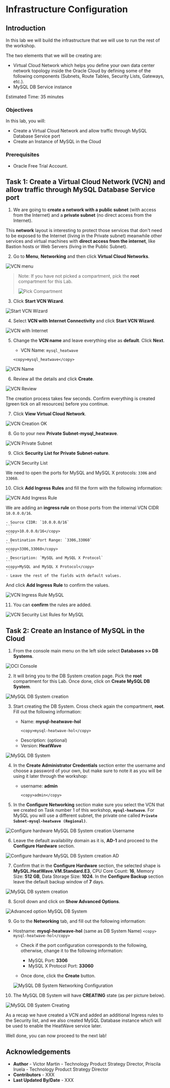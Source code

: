 # Infrastructure Configuration

## Introduction

In this lab we will build the infrastructure that we will use to run the rest of the workshop. 

The two elements that we will be creating are:

  - Virtual Cloud Network which helps you define your own data center network topology inside the Oracle Cloud by defining some of the following components (Subnets, Route Tables, Security Lists, Gateways, etc.).
  - MySQL DB Service instance


Estimated Time: 35 minutes

### Objectives

In this lab, you will:
  -	Create a Virtual Cloud Network and allow traffic through MySQL Database Service port
  - Create an Instance of MySQL in the Cloud

### Prerequisites

- Oracle Free Trial Account.
  
## Task 1: Create a Virtual Cloud Network (VCN) and allow traffic through MySQL Database Service port

1. We are going to **create a network with a public subnet** (with access from the Internet) and a **private subnet** (no direct access from the Internet).

  This **network** layout is interesting to protect those services that don't need to be exposed to the Internet (living in the Private subnet) meanwhile other services and virtual machines with **direct access from the internet**, like Bastion hosts or Web Servers (living in the Public Subnet).

2. Go to **Menu**, **Networking** and then click **Virtual Cloud Networks**.

  ![VCN menu](images/vcn-menu.png)

  > Note: If you have not picked a compartment, pick the **root** compartment for this Lab.
  >
  >![Pick Compartment](images/pick-compartment.png)

3. Click **Start VCN Wizard**.

  ![Start VCN Wizard](images/start-vcn-wizard.png)

4. Select **VCN with Internet Connectivity** and click **Start VCN Wizard**.

  ![VCN with Internet](images/vcn-with-internet-connectivity.png)

5. Change the **VCN name** and leave everything else as **default**. Click **Next**.

    - VCN Name: `mysql_heatwave`
    ```
    <copy>mysql_heatwave</copy>
    ```

  ![VCN Name](images/vcn-name.png)

6. Review all the details and click **Create**.

  ![VCN Review](images/vcn-review.png)

  The creation process takes few seconds. Confirm everything is created (green tick on all resources) before you continue.

7. Click **View Virtual Cloud Network**.

  ![VCN Creation OK](images/vcn-create-ok.png)

8. Go to your new **Private Subnet-mysql_heatwave**.

  ![VCN Private Subnet](images/vcn-private-subnet.png)

9. Click **Security List for Private Subnet-nature**.

  ![VCN Security List](images/vcn-security-list.png)

  We need to open the ports for MySQL and MySQL X protocols: `3306` and `33060`.

10. Click **Add Ingress Rules** and fill the form with the following information:

  ![VCN Add Ingress Rule](images/vcn-add-ingress-rules.png)

  We are adding an **ingress rule** on those ports from the internal VCN CIDR `10.0.0.0/16`.

    - Source CIDR: `10.0.0.0/16`
    ```
    <copy>10.0.0.0/16</copy>
    ```
    - Destination Port Range: `3306,33060`
    ```
    <copy>3306,33060</copy>
    ```
    - Description: `MySQL and MySQL X Protocol`
    ```
    <copy>MySQL and MySQL X Protocol</copy>
    ```
    - Leave the rest of the fields with default values.

  And click **Add Ingress Rule** to confirm the values.

  ![VCN Ingress Rule MySQL](images/vcn-ingress-rule-mysql.png)

11. You can **confirm** the rules are added.

  ![VCN Security List Rules for MySQL](images/vcn-security-list-for-mysql.png)


## Task 2: Create an Instance of MySQL in the Cloud

1. From the console main menu on the left side select **Databases >> DB Systems**.
    
  ![OCI Console](images/db-systems.png)

2. It will bring you to the DB System creation page. Pick the **root** compartment for this Lab. Once done, click on **Create MySQL DB System**.

  ![MySQL DB System creation](images/mysql-db-system.png)

3. Start creating the DB System. Cross check again the compartment, **root**. Fill out the following information:

    - Name: **mysql-heatwave-hol**
      ```
      <copy>mysql-heatwave-hol</copy>
      ```
    - Description: (optional)  
    - Version: **HeatWave**
  
  ![MySQL DB System](images/mysql-heatwave-configuration.png)

4. In the **Create Administrator Credentials** section enter the username and choose a password of your own, but make sure to note it as you will be using it later through the workshop:
    
    - username: **admin**
      ```
      <copy>admin</copy>
      ```

5. In the **Configure Networking** section make sure you select the VCN that we created on Task number 1 of this workshop, **`mysql-heatwave`**. For MySQL you will use a different subnet, the private one called **`Private Subnet-mysql-heatwave (Regional)`**.

  ![Configure hardware MySQL DB System creation Username](images/mysql-heatwave-configuration-username.png)

6. Leave the default availability domain as it is, **AD-1** and proceed to the **Configure Hardware** section.
   
  ![Configure hardware MySQL DB System creation AD](images/mysql-heatwave-domain.png)

7. Confirm that in the **Configure Hardware** section, the selected shape is **MySQL.HeatWave.VM.Standard.E3**, CPU Core Count: **16**, Memory Size: **512 GB**, Data Storage Size: **1024**. In the **Configure Backup** section leave the default backup window of **7** days.

  ![MySQL DB system creation](images/mysql-heatwave-hardware.png)

8. Scroll down and click on **Show Advanced Options**. 
    
  ![Advanced option MySQL DB System](images/mysql-heatwave-advanced-options.png)

9. Go to the **Networking** tab, and fill out the following information:
  - Hostname: **mysql-heatwave-hol** (same as DB System Name)
		```
		<copy> mysql-heatwave-hol</copy> 
		```
	- Check if the port configuration corresponds to the following, otherwise, change it to the following information:
      - MySQL Port: **3306**
      - MySQL X Protocol Port: **33060**

	- Once done, click the **Create** button.

	![MySQL DB System Networking Configuration](./images/mysql-heatwave-networking.png)

10. The MySQL DB System will have **CREATING** state (as per picture below). 
    
  ![MySQL DB Syatem Creating](./images/mysql-heatwave-creating.png)



As a recap we have created a VCN and added an additional Ingress rules to the Security list, and we also created MySQL Database instance which will be used to enable the HeatWave service later.

Well done, you can now proceed to the next lab!

## Acknowledgements

- **Author** - Victor Martin - Technology Product Strategy Director, Priscila Iruela - Technology Product Strategy Director
- **Contributors** - XXX
- **Last Updated By/Date** - XXX